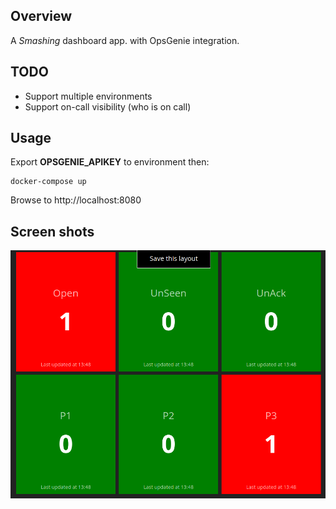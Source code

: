 ## Overview

A *Smashing* dashboard app. with OpsGenie integration.

## TODO

- Support multiple environments
- Support on-call visibility (who is on call)

## Usage

Export **OPSGENIE_APIKEY** to environment then:

```
docker-compose up
```

Browse to http://localhost:8080

## Screen shots

![Index Page](docs/opsgenie.png)
